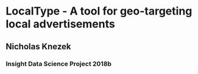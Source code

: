 # LocalType - A tool for geo-targeting local advertisements
## Nicholas Knezek
### Insight Data Science Project 2018b
